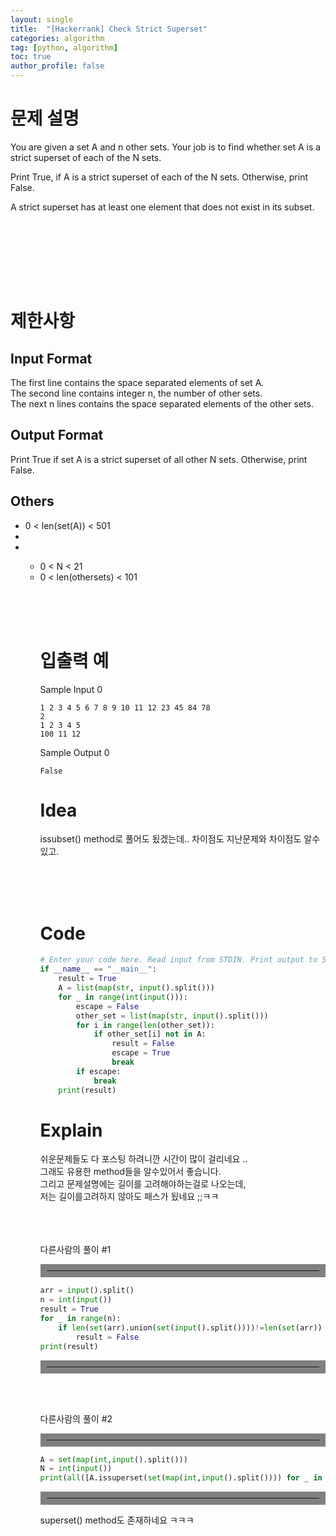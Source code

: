 ```yaml
---
layout: single
title:  "[Hackerrank] Check Strict Superset"
categories: algorithm
tag: [python, algorithm]
toc: true
author_profile: false
---
```



# 문제 설명
You are given a set A and n other sets.
Your job is to find whether set A is a strict superset of each of the N sets.

Print True, if A is a strict superset of each of the N sets. Otherwise, print False.

A strict superset has at least one element that does not exist in its subset.


<br/><br/>


<br/><br/><br/>

# 제한사항
<h2>Input Format</h2>
The first line contains the space separated elements of set A.<br/>
The second line contains integer n, the number of other sets.<br/>
The next n lines contains the space separated elements of the other sets.<br/>
<h2>Output Format</h2>
Print True if set A is a strict superset of all other N sets. Otherwise, print False.
<h2>Others</h2>
<ul>
<li>0 &lt; len(set(A)) &lt; 501</li>
<li></li>
<li></li>

- 0 &lt; N &lt; 21
- 0 &lt; len(othersets) &lt; 101
<ul>


<br/><br/><br/>



# 입출력 예
Sample Input 0
```
1 2 3 4 5 6 7 8 9 10 11 12 23 45 84 78
2
1 2 3 4 5
100 11 12
```
Sample Output 0
```
False
```

# Idea
<p>
issubset() method로 풀어도 됬겠는데.. 차이점도 지난문제와 차이점도 알수있고.
</p>
<br/><br/><br/>

# Code
```python
# Enter your code here. Read input from STDIN. Print output to STDOUT
if __name__ == "__main__":
    result = True
    A = list(map(str, input().split()))
    for _ in range(int(input())):
        escape = False
        other_set = list(map(str, input().split()))
        for i in range(len(other_set)):
            if other_set[i] not in A:
                result = False
                escape = True
                break
        if escape:
            break
    print(result)
```

# Explain
쉬운문제들도 다 포스팅 하려니깐 시간이 많이 걸리네요 ..<br/>
그래도 유용한 method들을 알수있어서 좋습니다.<br/>
그리고 문제설명에는 길이를 고려해야하는걸로 나오는데,<br/>
저는 길이를고려하지 않아도 패스가 됬네요 ;;ㅋㅋ<br/>





<br/><br/><br/>
다른사람의 풀이 #1
<hr align="left" style="border: solid 10px gray;">

```python
arr = input().split()
n = int(input())
result = True
for _ in range(n):
    if len(set(arr).union(set(input().split())))!=len(set(arr)) and result == True:
        result = False
print(result)
```
<hr align="left" style="border: solid 10px gray;">
<br/><br/>

다른사람의 풀이 #2
<hr align="left" style="border: solid 10px gray;">

```python
A = set(map(int,input().split()))
N = int(input())
print(all([A.issuperset(set(map(int,input().split()))) for _ in range(N)]))
```
<hr align="left" style="border: solid 10px gray;">
superset() method도 존재하네요 ㅋㅋㅋ<br/><br/><br/>





<!-- # References
<ul>
  <li><a href="https://docs.python.org/3.6/library/stdtypes.html?highlight=issubset#frozenset.issubset" target="_blank">https://docs.python.org/3.6/library/stdtypes.html?highlight=issubset#frozenset.issubset</a></li>
  <li><a href="https://docs.python.org/3.6/library/stdtypes.html?highlight=difference#frozenset.difference" target="_blank">https://docs.python.org/3.6/library/stdtypes.html?highlight=difference#frozenset.difference</a></li>
  
</ul> -->

